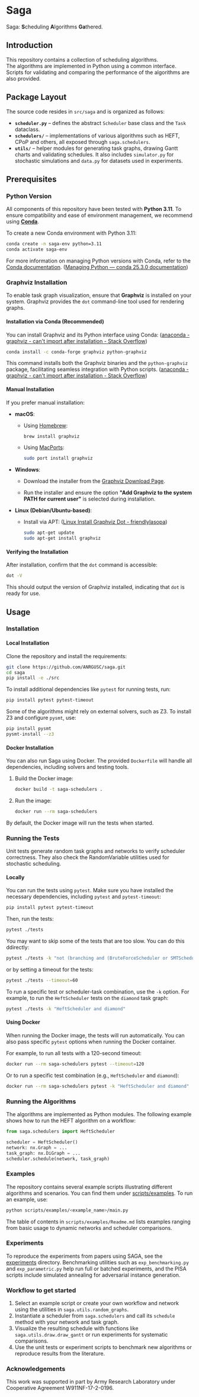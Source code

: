 # Saga

Saga: **S**cheduling **A**lgorithms **Ga**thered.

## Introduction

This repository contains a collection of scheduling algorithms.  
The algorithms are implemented in Python using a common interface.  
Scripts for validating and comparing the performance of the algorithms are also provided.

## Package Layout

The source code resides in `src/saga` and is organized as follows:

- **`scheduler.py`** – defines the abstract `Scheduler` base class and the `Task` dataclass.
- **`schedulers/`** – implementations of various algorithms such as HEFT, CPoP and others,
  all exposed through `saga.schedulers`.
- **`utils/`** – helper modules for generating task graphs, drawing Gantt charts and
  validating schedules. It also includes `simulator.py` for stochastic simulations
  and `data.py` for datasets used in experiments.


## Prerequisites

### Python Version

All components of this repository have been tested with **Python 3.11**. To ensure compatibility and ease of environment management, we recommend using **[Conda](https://docs.conda.io/en/latest/)**.

To create a new Conda environment with Python 3.11:


```bash
conda create -n saga-env python=3.11
conda activate saga-env
```


For more information on managing Python versions with Conda, refer to the [Conda documentation](https://docs.conda.io/projects/conda/en/stable/user-guide/tasks/manage-python.html). ([Managing Python — conda 25.3.0 documentation](https://docs.conda.io/projects/conda/en/stable/user-guide/tasks/manage-python.html?utm_source=chatgpt.com))

### Graphviz Installation

To enable task graph visualization, ensure that **Graphviz** is installed on your system. Graphviz provides the `dot` command-line tool used for rendering graphs.

#### Installation via Conda (Recommended)

You can install Graphviz and its Python interface using Conda: ([anaconda - graphviz - can't import after installation - Stack Overflow](https://stackoverflow.com/questions/33433274/anaconda-graphviz-cant-import-after-installation?utm_source=chatgpt.com))


```bash
conda install -c conda-forge graphviz python-graphviz
```


This command installs both the Graphviz binaries and the `python-graphviz` package, facilitating seamless integration with Python scripts. ([anaconda - graphviz - can't import after installation - Stack Overflow](https://stackoverflow.com/questions/33433274/anaconda-graphviz-cant-import-after-installation?utm_source=chatgpt.com))

#### Manual Installation

If you prefer manual installation:

- **macOS**:

  - Using [Homebrew](https://brew.sh/):

    ```bash
    brew install graphviz
    ```

  - Using [MacPorts](https://www.macports.org/):

    ```bash
    sudo port install graphviz
    ```

- **Windows**:

  - Download the installer from the [Graphviz Download Page](https://graphviz.org/download/).

  - Run the installer and ensure the option **"Add Graphviz to the system PATH for current user"** is selected during installation.

- **Linux (Debian/Ubuntu-based)**:

  - Install via APT: ([Linux Install Graphviz Dot - friendlylasopa](https://friendlylasopa340.weebly.com/linux-install-graphviz-dot.html?utm_source=chatgpt.com))

    ```bash
    sudo apt-get update
    sudo apt-get install graphviz
    ```

#### Verifying the Installation

After installation, confirm that the `dot` command is accessible:


```bash
dot -V
```

This should output the version of Graphviz installed, indicating that `dot` is ready for use.


## Usage

### Installation

#### Local Installation

Clone the repository and install the requirements:

```bash
git clone https://github.com/ANRGUSC/saga.git
cd saga
pip install -e ./src
```

To install additional dependencies like `pytest` for running tests, run:

```bash
pip install pytest pytest-timeout
```

Some of the algorithms might rely on external solvers, such as Z3. To install Z3 and configure `pysmt`, use:

```bash
pip install pysmt
pysmt-install --z3
```

#### Docker Installation

You can also run Saga using Docker. The provided `Dockerfile` will handle all dependencies, including solvers and testing tools.

1. Build the Docker image:
   ```bash
   docker build -t saga-schedulers .
   ```

2. Run the image:
   ```bash
   docker run --rm saga-schedulers
   ```

By default, the Docker image will run the tests when started.

### Running the Tests

Unit tests generate random task graphs and networks to verify scheduler correctness. They also check the RandomVariable utilities used for stochastic scheduling.

#### Locally

You can run the tests using `pytest`. Make sure you have installed the necessary dependencies, including `pytest` and `pytest-timeout`:

```bash
pip install pytest pytest-timeout
```

Then, run the tests:

```bash
pytest ./tests
```

You may want to skip some of the tests that are too slow.
You can do this ddirectly:
```bash
pytest ./tests -k "not (branching and (BruteForceScheduler or SMTScheduler))"
```

or by setting a timeout for the tests:

```bash
pytest ./tests --timeout=60
```

To run a specific test or scheduler-task combination, use the `-k` option. For example, to run the `HeftScheduler` tests on the `diamond` task graph:

```bash
pytest ./tests -k "HeftScheduler and diamond"
```

#### Using Docker

When running the Docker image, the tests will run automatically. You can also pass specific `pytest` options when running the Docker container.

For example, to run all tests with a 120-second timeout:

```bash
docker run --rm saga-schedulers pytest --timeout=120
```

Or to run a specific test combination (e.g., `HeftScheduler` and `diamond`):

```bash
docker run --rm saga-schedulers pytest -k "HeftScheduler and diamond"
```

### Running the Algorithms

The algorithms are implemented as Python modules. The following example shows how to run the HEFT algorithm on a workflow:

```python
from saga.schedulers import HeftScheduler

scheduler = HeftScheduler()
network: nx.Graph = ...
task_graph: nx.DiGraph = ...
scheduler.schedule(network, task_graph)
```
### Examples

The repository contains several example scripts illustrating different algorithms and scenarios.
You can find them under [scripts/examples](./scripts/examples). To run an example, use:

```bash
python scripts/examples/<example_name>/main.py
```

The table of contents in `scripts/examples/Readme.md` lists examples ranging from basic usage to dynamic networks and scheduler comparisons.


### Experiments
To reproduce the experiments from papers using SAGA, see the [experiments](./scripts/experiments) directory.
Benchmarking utilities such as `exp_benchmarking.py` and `exp_parametric.py` help run full or batched experiments, and the PISA scripts include simulated annealing for adversarial instance generation.

### Workflow to get started
1. Select an example script or create your own workflow and network using the utilities in `saga.utils.random_graphs`.
2. Instantiate a scheduler from `saga.schedulers` and call its `schedule` method with your network and task graph.
3. Visualize the resulting schedule with functions like `saga.utils.draw.draw_gantt` or run experiments for systematic comparisons.
4. Use the unit tests or experiment scripts to benchmark new algorithms or reproduce results from the literature.

### Acknowledgements

This work was supported in part by Army Research Laboratory under Cooperative Agreement W911NF-17-2-0196.
